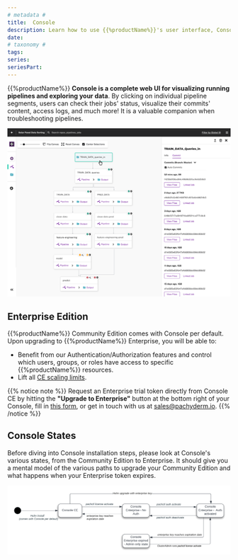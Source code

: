 ```yaml
---
# metadata # 
title:  Console 
description: Learn how to use {{%productName%}}'s user interface, Console. 
date: 
# taxonomy #
tags: 
series:
seriesPart:
--- 
```


{{%productName%}} **Console is a complete web UI for visualizing running pipelines and exploring your data**. By clicking on individual pipeline segments, users can check their jobs' status, visualize their commits' content, access logs, and much more! It is a valuable companion when troubleshooting pipelines.

![Console in action](/images/console/console-input-repo.png)

## Enterprise Edition
{{%productName%}} Community Edition comes with Console per default. Upon upgrading to {{%productName%}} Enterprise, you will be able to:

- Benefit from our Authentication/Authorization features and control which users, groups, or roles have access to specific {{%productName%}} resources.
- Lift all [CE scaling limits](../../../reference/scaling-limits/).

{{% notice note %}}
Request an Enterprise trial token directly from Console CE by hitting the **"Upgrade to Enterprise"** button at the bottom right of your Console, fill in [this form](https://www.pachyderm.com/trial/), or get in touch with us at [sales@pachyderm.io](mailto:sales@pachyderm.io).
{{% /notice %}}

## Console States 
Before diving into Console installation steps, please look at Console's various states, from the Community Edition to Enterprise. It should give you a mental model of the various paths to upgrade your Community Edition and what happens when your Enterprise token expires.

![Console state diagram](/images/console-state-diagram.png)



